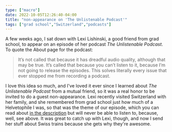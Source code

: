 ```yaml
---
type: ["macro"]
date: 2022-10-05T12:26:40-04:00
title: "non-appearance on 'The Unlistenable Podcast'"
tags: ["grad school","Switzerland","podcasts"]
---
```

A few weeks ago, I sat down with Lexi Lishinski, a good friend from grad school, to appear on an episode of her podcast *The Unlistenable Podcast*. To quote the About page for the podcast:

> It’s not called that because it has dreadful audio quality, although that may be true. It’s called that because you can’t listen to it, because I’m not going to release the episodes. This solves literally every issue that ever stopped me from recording a podcast.

I love this idea so much, and I've loved it ever since I learned about *The Unlistenable Podcast* from a mutual friend, so it was a real honor to be invited to do a guest non-appearance. Lexi recently visited Switzerland with her family, and she remembered from grad school just how much of a Helvetophile I was, so that was the theme of our episode, which you can read about [in the description](https://unlistenablepodcast.com/blog/2022-10-04-spencer/) but will never be able to listen to, because, well, see above. It was great to catch up with Lexi, though, and now I send her stuff about Swiss trains because she gets why they're awesome.
